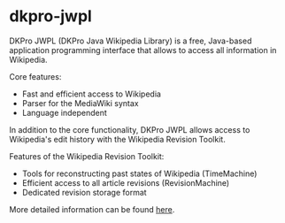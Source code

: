 # dkpro-jwpl

DKPro JWPL (DKPro Java Wikipedia Library) is a free, Java-based application programming interface that allows to access all information in Wikipedia.

Core features:
   * Fast and efficient access to Wikipedia
   * Parser for the MediaWiki syntax
   * Language independent

In addition to the core functionality, DKPro JWPL allows access to Wikipedia's edit history with the Wikipedia Revision Toolkit.

Features of the Wikipedia Revision Toolkit:
   * Tools for reconstructing past states of Wikipedia (TimeMachine)
   * Efficient access to all article revisions (RevisionMachine)
   * Dedicated revision storage format

More detailed information can be found [here](https://dkpro.github.io/dkpro-jwpl/).
